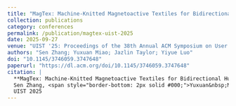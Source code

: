 ```yaml
---
title: "MagTex: Machine-Knitted Magnetoactive Textiles for Bidirectional Human-Machine Interface"
collection: publications
category: conferences
permalink: /publication/magtex-uist-2025
date: 2025-09-27
venue: "UIST '25: Proceedings of the 38th Annual ACM Symposium on User Interface Software and Technology"
authors: "Sen Zhang; Yuxuan Miao; Jazlin Taylor; Yiyue Luo"
doi: "10.1145/3746059.3747648"
paperurl: "https://dl.acm.org/doi/10.1145/3746059.3747648"
citation: |
  **MagTex: Machine-Knitted Magnetoactive Textiles for Bidirectional Human-Machine Interface.**<br>
  Sen Zhang, <span style="border-bottom: 2px solid #000;">Yuxuan&nbsp;Miao</span>, Jazlin Taylor, Yiyue Luo.<br>
  UIST 2025
---
```

